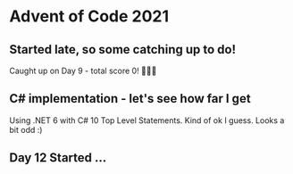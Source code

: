 # Advent of Code 2021

## Started late, so some catching up to do!

Caught up on Day 9 - total score 0! 🎅😇😂

## C# implementation - let's see how far I get

Using .NET 6 with C# 10 Top Level Statements. Kind of ok I guess. Looks a bit odd :)

## Day 12 Started ...
